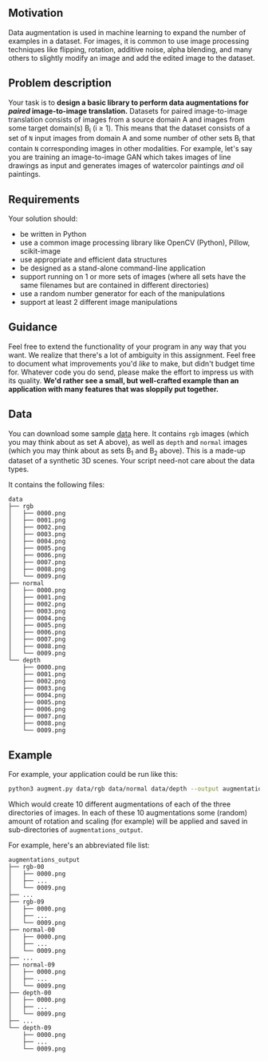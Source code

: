 ## Motivation
Data augmentation is used in machine learning to expand the number of examples in a dataset. 
For images, it is common to use image processing techniques like flipping, rotation, additive noise, alpha blending, and many others to slightly modify an image and add the edited image to the dataset. 


## Problem description

Your task is to **design a basic library to perform data augmentations for _paired_ image-to-image translation.** 
Datasets for paired image-to-image translation consists of images from a source domain A and images from some target domain(s) B<sub>i</sub> (i ≥ 1). 
This means that the dataset consists of a set of `N` input images from domain A and some number of other sets B<sub>i</sub> that contain `N` corresponding images in other modalities. 
For example, let's say you are training an image-to-image GAN which takes images of line drawings as input and generates images of watercolor paintings _and_ oil paintings.

## Requirements

Your solution should:
- be written in Python
- use a common image processing library like OpenCV (Python), Pillow, scikit-image
- use appropriate and efficient data structures
- be designed as a stand-alone command-line application
- support running on 1 or more sets of images (where all sets have the same filenames but are contained in different directories)
- use a random number generator for each of the manipulations
- support at least 2 different image manipulations

## Guidance

Feel free to extend the functionality of your program in any way that you want.
We realize that there's a lot of ambiguity in this assignment. 
Feel free to document what improvements you'd _like_ to make, but didn't budget time for.
Whatever code you do send, please make the effort to impress us with its quality. 
**We'd rather see a small, but well-crafted example than an application with many features that was sloppily put together.**


## Data

You can download some sample [data](data.zip) here. 
It contains `rgb` images (which you may think about as set A above), as well as `depth` and `normal` images (which you may think about as sets B<sub>1</sub> and B<sub>2</sub> above).
This is a made-up dataset of a synthetic 3D scenes. 
Your script need-not care about the data types.

It contains the following files:
```
data
├── rgb
│   ├── 0000.png
│   ├── 0001.png
│   ├── 0002.png
│   ├── 0003.png
│   ├── 0004.png
│   ├── 0005.png
│   ├── 0006.png
│   ├── 0007.png
│   ├── 0008.png
│   └── 0009.png
├── normal
│   ├── 0000.png
│   ├── 0001.png
│   ├── 0002.png
│   ├── 0003.png
│   ├── 0004.png
│   ├── 0005.png
│   ├── 0006.png
│   ├── 0007.png
│   ├── 0008.png
│   └── 0009.png
└── depth
    ├── 0000.png
    ├── 0001.png
    ├── 0002.png
    ├── 0003.png
    ├── 0004.png
    ├── 0005.png
    ├── 0006.png
    ├── 0007.png
    ├── 0008.png
    └── 0009.png
```


## Example

For example, your application could be run like this:

```sh
python3 augment.py data/rgb data/normal data/depth --output augmentations_output --count 10 
```

Which would create 10 different augmentations of each of the three directories of images. 
In each of these 10 augmentations some (random) amount of rotation and scaling (for example) will be applied and saved in sub-directories of `augmentations_output`.

For example, here's an abbreviated file list:
```
augmentations_output
├── rgb-00
│   ├── 0000.png
│   ├── ...
│   └── 0009.png
├── ...
├── rgb-09
│   ├── 0000.png
│   ├── ...
│   └── 0009.png
├── normal-00
│   ├── 0000.png
│   ├── ...
│   └── 0009.png
├── ...
├── normal-09
│   ├── 0000.png
│   ├── ...
│   └── 0009.png
├── depth-00
│   ├── 0000.png
│   ├── ...
│   └── 0009.png
├── ...
└── depth-09
    ├── 0000.png
    ├── ...
    └── 0009.png
```



